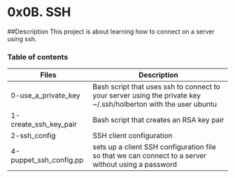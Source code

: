 # 0x0B. SSH 
##Description
This project is about learning how to connect on a server using ssh.

### Table of contents
| Files	| Description |
|-------|-------------|
| 0-use_a_private_key	| Bash script that uses ssh to connect to your server using the private key ~/.ssh/holberton with the user ubuntu |
| 1-create_ssh_key_pair	| Bash script that creates an RSA key pair |
| 2-ssh_config	| SSH client configuration |
| 4-puppet_ssh_config.pp	| sets up a client SSH configuration file so that we can connect to a server without using a password |
